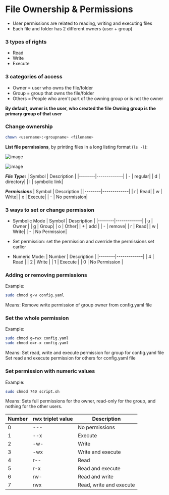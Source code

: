 # File Ownership & Permissions
- User permissions are related to reading, writing and executing files
- Each file and folder has 2 different owners (user + group)

### 3 types of rights
- Read
- Write
- Execute

### 3 categories of access
- Owner = user who owns the file/folder
- Group = group that owns the file/folder
- Others = People who aren't part of the owning group or is not the owner

**By default, owner is the user, who created the file**
**Owning group is the primary group of that user**

### Change ownership
```bash
chown <username>:<groupname> <filename>
```

**List file permissions**, by printing files in a long listing format (`ls -l`):

![image](https://user-images.githubusercontent.com/20329508/198203687-83eaff2e-635c-4dcb-b736-91bf41d31f37.png)

![image](https://user-images.githubusercontent.com/20329508/198204249-cd309465-18aa-4a9b-b1db-54d24e2a0a66.png)

***File Type:***
| Symbol | Description |
|--------|-------------|
| \- | regular| 
| d | directory| 
| l | symbolic link| 

***Permissions***
| Symbol | Description |
|--------|-------------|
| r | Read| 
| w | Write| 
| x | Execute| 
| \- | No permission| 

### 3 ways to set or change permission
- Symbolic Mode
  | Symbol | Description |
  |--------|-------------|
  | u | Owner | 
  | g | Group| 
  | o | Other| 
  | + | add | 
  | \- | remove| 
  | r | Read| 
  | w | Write| 
  | \- | No Permission| 

- Set permission: set the permission and override the permissions set earlier
- Numeric Mode:
  | Number | Description |
  |--------|-------------|
  | 4 | Read |
  | 2 | Write |
  | 1 | Execute |
  | 0 | No Permission | 

### Adding or removing permissions
Example: 
```bash
sudo chmod g-w config.yaml
```
Means: Remove write permission of group owner from config.yaml file

### Set the whole permission
Example:
```bash
sudo chmod g=rwx config.yaml
sudo chmod o=r-x config.yaml
```
Means: 
Set read, write and execute permission for group for config.yaml file   
Set read and execute permission for others for config.yaml file

### Set permission with numeric values
Example:
```bash
sudo chmod 740 script.sh
```
Means: Sets full permissions for the owner, read-only for the group, and nothing for the other users.

| Number |	rwx triplet value |	Description|
|--------|--------------------|------------|
| 0	| ---	| No permissions |
| 1	| --x	| Execute |
| 2	| -w-	| Write |
| 3	| -wx	| Write and execute | 
| 4	| r--	| Read | 
| 5	| r-x	| Read and execute | 
| 6	| rw-	| Read and write | 
| 7	| rwx	| Read, write and execute |
